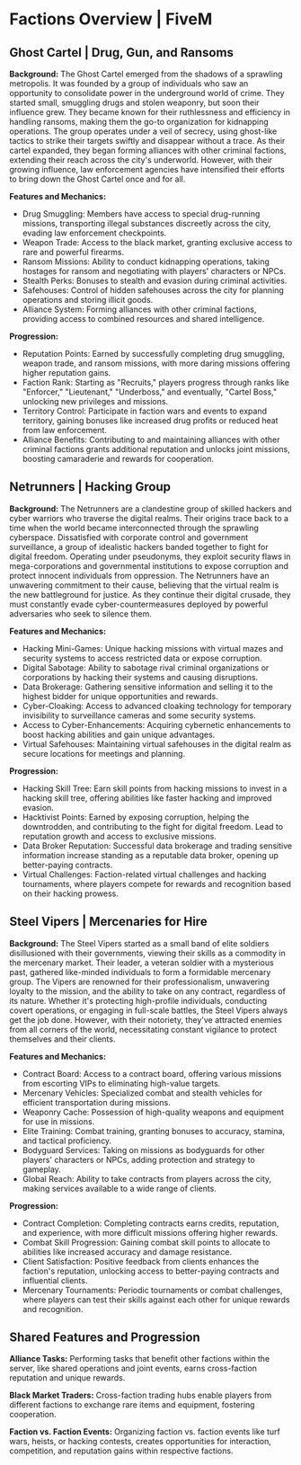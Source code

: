 # Factions Overview | FiveM

## Ghost Cartel | Drug, Gun, and Ransoms

**Background:**
The Ghost Cartel emerged from the shadows of a sprawling metropolis. It was founded by a group of individuals who saw an opportunity to consolidate power in the underground world of crime. They started small, smuggling drugs and stolen weaponry, but soon their influence grew. They became known for their ruthlessness and efficiency in handling ransoms, making them the go-to organization for kidnapping operations. The group operates under a veil of secrecy, using ghost-like tactics to strike their targets swiftly and disappear without a trace. As their cartel expanded, they began forming alliances with other criminal factions, extending their reach across the city's underworld. However, with their growing influence, law enforcement agencies have intensified their efforts to bring down the Ghost Cartel once and for all.

**Features and Mechanics:**
- Drug Smuggling: Members have access to special drug-running missions, transporting illegal substances discreetly across the city, evading law enforcement checkpoints.
- Weapon Trade: Access to the black market, granting exclusive access to rare and powerful firearms.
- Ransom Missions: Ability to conduct kidnapping operations, taking hostages for ransom and negotiating with players' characters or NPCs.
- Stealth Perks: Bonuses to stealth and evasion during criminal activities.
- Safehouses: Control of hidden safehouses across the city for planning operations and storing illicit goods.
- Alliance System: Forming alliances with other criminal factions, providing access to combined resources and shared intelligence.

**Progression:**
- Reputation Points: Earned by successfully completing drug smuggling, weapon trade, and ransom missions, with more daring missions offering higher reputation gains.
- Faction Rank: Starting as "Recruits," players progress through ranks like "Enforcer," "Lieutenant," "Underboss," and eventually, "Cartel Boss," unlocking new privileges and missions.
- Territory Control: Participate in faction wars and events to expand territory, gaining bonuses like increased drug profits or reduced heat from law enforcement.
- Alliance Benefits: Contributing to and maintaining alliances with other criminal factions grants additional reputation and unlocks joint missions, boosting camaraderie and rewards for cooperation.

## Netrunners | Hacking Group

**Background:**
The Netrunners are a clandestine group of skilled hackers and cyber warriors who traverse the digital realms. Their origins trace back to a time when the world became interconnected through the sprawling cyberspace. Dissatisfied with corporate control and government surveillance, a group of idealistic hackers banded together to fight for digital freedom. Operating under pseudonyms, they exploit security flaws in mega-corporations and governmental institutions to expose corruption and protect innocent individuals from oppression. The Netrunners have an unwavering commitment to their cause, believing that the virtual realm is the new battleground for justice. As they continue their digital crusade, they must constantly evade cyber-countermeasures deployed by powerful adversaries who seek to silence them.

**Features and Mechanics:**
- Hacking Mini-Games: Unique hacking missions with virtual mazes and security systems to access restricted data or expose corruption.
- Digital Sabotage: Ability to sabotage rival criminal organizations or corporations by hacking their systems and causing disruptions.
- Data Brokerage: Gathering sensitive information and selling it to the highest bidder for unique opportunities and rewards.
- Cyber-Cloaking: Access to advanced cloaking technology for temporary invisibility to surveillance cameras and some security systems.
- Access to Cyber-Enhancements: Acquiring cybernetic enhancements to boost hacking abilities and gain unique advantages.
- Virtual Safehouses: Maintaining virtual safehouses in the digital realm as secure locations for meetings and planning.

**Progression:**
- Hacking Skill Tree: Earn skill points from hacking missions to invest in a hacking skill tree, offering abilities like faster hacking and improved evasion.
- Hacktivist Points: Earned by exposing corruption, helping the downtrodden, and contributing to the fight for digital freedom. Lead to reputation growth and access to exclusive missions.
- Data Broker Reputation: Successful data brokerage and trading sensitive information increase standing as a reputable data broker, opening up better-paying contracts.
- Virtual Challenges: Faction-related virtual challenges and hacking tournaments, where players compete for rewards and recognition based on their hacking prowess.

## Steel Vipers | Mercenaries for Hire

**Background:**
The Steel Vipers started as a small band of elite soldiers disillusioned with their governments, viewing their skills as a commodity in the mercenary market. Their leader, a veteran soldier with a mysterious past, gathered like-minded individuals to form a formidable mercenary group. The Vipers are renowned for their professionalism, unwavering loyalty to the mission, and the ability to take on any contract, regardless of its nature. Whether it's protecting high-profile individuals, conducting covert operations, or engaging in full-scale battles, the Steel Vipers always get the job done. However, with their notoriety, they've attracted enemies from all corners of the world, necessitating constant vigilance to protect themselves and their clients.

**Features and Mechanics:**
- Contract Board: Access to a contract board, offering various missions from escorting VIPs to eliminating high-value targets.
- Mercenary Vehicles: Specialized combat and stealth vehicles for efficient transportation during missions.
- Weaponry Cache: Possession of high-quality weapons and equipment for use in missions.
- Elite Training: Combat training, granting bonuses to accuracy, stamina, and tactical proficiency.
- Bodyguard Services: Taking on missions as bodyguards for other players' characters or NPCs, adding protection and strategy to gameplay.
- Global Reach: Ability to take contracts from players across the city, making services available to a wide range of clients.

**Progression:**
- Contract Completion: Completing contracts earns credits, reputation, and experience, with more difficult missions offering higher rewards.
- Combat Skill Progression: Gaining combat skill points to allocate to abilities like increased accuracy and damage resistance.
- Client Satisfaction: Positive feedback from clients enhances the faction's reputation, unlocking access to better-paying contracts and influential clients.
- Mercenary Tournaments: Periodic tournaments or combat challenges, where players can test their skills against each other for unique rewards and recognition.

## Shared Features and Progression

**Alliance Tasks:**
Performing tasks that benefit other factions within the server, like shared operations and joint events, earns cross-faction reputation and unique rewards.

**Black Market Traders:**
Cross-faction trading hubs enable players from different factions to exchange rare items and equipment, fostering cooperation.

**Faction vs. Faction Events:**
Organizing faction vs. faction events like turf wars, heists, or hacking contests, creates opportunities for interaction, competition, and reputation gains within respective factions.
